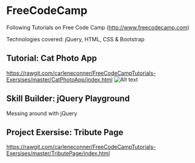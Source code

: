 # FreeCodeCamp
Following Tutorials on Free Code Camp (http://www.freecodecamp.com)

Technologies covered: jQuery, HTML, CSS & Bootstrap

## Tutorial: Cat Photo App

https://rawgit.com/carleneconner/FreeCodeCampTutorials-Exersises/master/CatPhotoApp/index.html
![Alt text](http://i.imgur.com/jOc1JF1.png?raw=true "Optional Title")

## Skill Builder: jQuery Playground

Messing around with jQuery

## Project Exersise: Tribute Page

https://rawgit.com/carleneconner/FreeCodeCampTutorials-Exersises/master/TributePage/index.html

